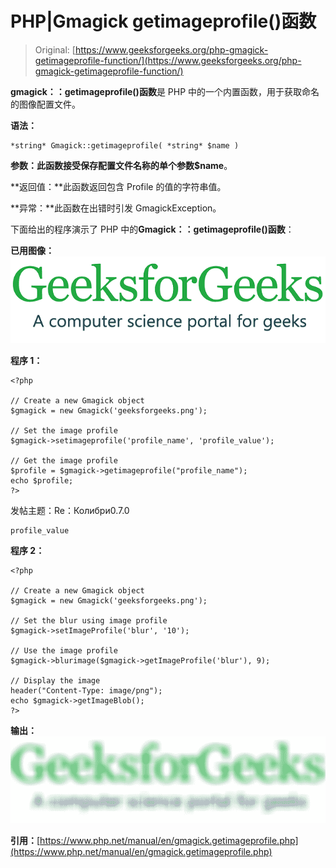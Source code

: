 # PHP|Gmagick getimageprofile()函数

> Original: [https://www.geeksforgeeks.org/php-gmagick-getimageprofile-function/](https://www.geeksforgeeks.org/php-gmagick-getimageprofile-function/)

**gmagick：：getimageprofile()函数**是 PHP 中的一个内置函数，用于获取命名的图像配置文件。

**语法：**

```
*string* Gmagick::getimageprofile( *string* $name )
```

**参数：**此函数接受保存配置文件名称的单个参数**$name**。

**返回值：**此函数返回包含 Profile 的值的字符串值。

**异常：**此函数在出错时引发 GmagickException。

下面给出的程序演示了 PHP 中的**Gmagick：：getimageprofile()函数**：

**已用图像：**
![](img/07c99ec29e7a50fc3ea91a9d4a8d2f31.png)

**程序 1：**

```
<?php

// Create a new Gmagick object
$gmagick = new Gmagick('geeksforgeeks.png');

// Set the image profile
$gmagick->setimageprofile('profile_name', 'profile_value');

// Get the image profile
$profile = $gmagick->getimageprofile("profile_name");
echo $profile;
?>
```

发帖主题：Re：Колибри0.7.0

```
profile_value
```

**程序 2：**

```
<?php

// Create a new Gmagick object
$gmagick = new Gmagick('geeksforgeeks.png');

// Set the blur using image profile 
$gmagick->setImageProfile('blur', '10'); 

// Use the image profile 
$gmagick->blurimage($gmagick->getImageProfile('blur'), 9); 

// Display the image 
header("Content-Type: image/png"); 
echo $gmagick->getImageBlob(); 
?> 
```

**输出：**
![](img/f41d33c7af031b9411f769d86305c8a1.png)

**引用：**[https://www.php.net/manual/en/gmagick.getimageprofile.php](https://www.php.net/manual/en/gmagick.getimageprofile.php)